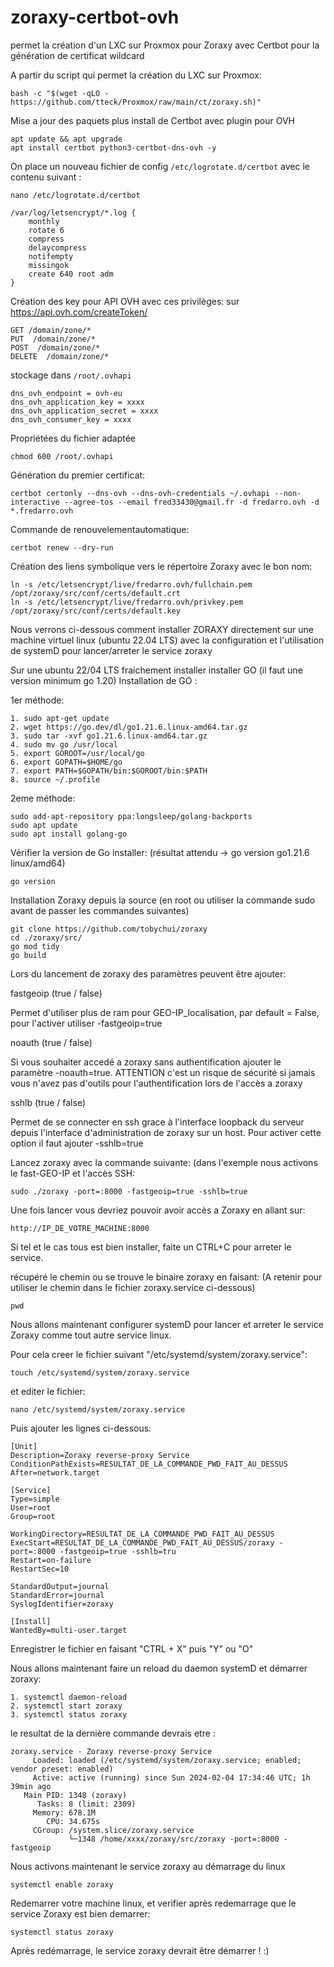 # zoraxy-certbot-ovh
permet la création d'un LXC sur Proxmox pour Zoraxy avec Certbot pour la génération de certificat wildcard

A partir du script qui permet la création du LXC sur Proxmox:

```bash -c "$(wget -qLO - https://github.com/tteck/Proxmox/raw/main/ct/zoraxy.sh)"```

Mise a jour des paquets plus install de Certbot avec plugin pour OVH
```
apt update && apt upgrade
apt install certbot python3-certbot-dns-ovh -y
```
On place  un nouveau fichier de config ``/etc/logrotate.d/certbot`` avec le contenu suivant :
```
nano /etc/logrotate.d/certbot

```

```
/var/log/letsencrypt/*.log {
    monthly
    rotate 6
    compress
    delaycompress
    notifempty
    missingok
    create 640 root adm
}
```
Création des key pour API OVH avec ces privilèges: sur https://api.ovh.com/createToken/
```
GET /domain/zone/*
PUT  /domain/zone/* 
POST  /domain/zone/* 
DELETE  /domain/zone/*
```

stockage dans ``/root/.ovhapi``
```
dns_ovh_endpoint = ovh-eu
dns_ovh_application_key = xxxx
dns_ovh_application_secret = xxxx
dns_ovh_consumer_key = xxxx

```
Propriétées du fichier adaptée
```
chmod 600 /root/.ovhapi

```

Génération du premier certificat:
```
certbot certonly --dns-ovh --dns-ovh-credentials ~/.ovhapi --non-interactive --agree-tos --email fred33430@gmail.fr -d fredarro.ovh -d *.fredarro.ovh

```

Commande de renouvelementautomatique:
```
certbot renew --dry-run

```                                                                          


Création des liens symbolique vers le répertoire Zoraxy avec le bon nom:
```
ln -s /etc/letsencrypt/live/fredarro.ovh/fullchain.pem /opt/zoraxy/src/conf/certs/default.crt
ln -s /etc/letsencrypt/live/fredarro.ovh/privkey.pem /opt/zoraxy/src/conf/certs/default.key
```


Nous verrons ci-dessous comment installer ZORAXY directement sur une machine virtuel linux (ubuntu 22.04 LTS) avec la configuration et l'utilisation de systemD pour lancer/arreter le service zoraxy

Sur une ubuntu 22/04 LTS fraichement installer installer GO (il faut une version minimum go 1.20)
Installation de GO :

1er méthode:
```
1. sudo apt-get update
2. wget https://go.dev/dl/go1.21.6.linux-amd64.tar.gz
3. sudo tar -xvf go1.21.6.linux-amd64.tar.gz
4. sudo mv go /usr/local
5. export GOROOT=/usr/local/go
6. export GOPATH=$HOME/go
7. export PATH=$GOPATH/bin:$GOROOT/bin:$PATH
8. source ~/.profile
```

2eme méthode:
```
sudo add-apt-repository ppa:longsleep/golang-backports
sudo apt update
sudo apt install golang-go
```

Vérifier la version de Go installer: (résultat attendu -> go version go1.21.6 linux/amd64)
```
go version
```

Installation Zoraxy depuis la source (en root ou utiliser la commande sudo avant de passer les commandes suivantes)
```
git clone https://github.com/tobychui/zoraxy
cd ./zoraxy/src/
go mod tidy
go build
```

Lors du lancement de zoraxy des paramètres peuvent être ajouter:

fastgeoip (true / false)

Permet d'utiliser plus de ram pour GEO-IP_localisation, par default = False, pour l'activer utiliser -fastgeoip=true

noauth (true / false)

Si vous souhaiter accedé a zoraxy sans authentification ajouter le paramètre -noauth=true.
ATTENTION c'est un risque de sécurité si jamais vous n'avez pas d'outils pour l'authentification lors de l'accès a zoraxy

sshlb (true / false)

Permet de se connecter en ssh grace à l'interface loopback du serveur depuis l'interface d'administration de zoraxy sur un host.
Pour activer cette option il faut ajouter -sshlb=true

Lancez zoraxy avec la commande suivante: (dans l'exemple nous activons le fast-GEO-IP et l'accès SSH:
```
sudo ./zoraxy -port=:8000 -fastgeoip=true -sshlb=true
```

Une fois lancer vous devriez pouvoir avoir accès a Zoraxy en allant sur: 
```
http://IP_DE_VOTRE_MACHINE:8000
```

Si tel et le cas tous est bien installer, faite un CTRL+C pour arreter le service.

récupéré le chemin ou se trouve le binaire zoraxy en faisant: (A retenir pour utiliser le chemin dans le fichier zoraxy.service ci-dessous)
```
pwd
```

Nous allons maintenant configurer systemD pour lancer et arreter le service Zoraxy comme tout autre service linux.

Pour cela creer le fichier suivant "/etc/systemd/system/zoraxy.service":

```
touch /etc/systemd/system/zoraxy.service
```
et editer le fichier:
```
nano /etc/systemd/system/zoraxy.service
```

Puis ajouter les lignes ci-dessous:

```
[Unit]
Description=Zoraxy reverse-proxy Service
ConditionPathExists=RESULTAT_DE_LA_COMMANDE_PWD_FAIT_AU_DESSUS
After=network.target

[Service]
Type=simple
User=root
Group=root

WorkingDirectory=RESULTAT_DE_LA_COMMANDE_PWD_FAIT_AU_DESSUS
ExecStart=RESULTAT_DE_LA_COMMANDE_PWD_FAIT_AU_DESSUS/zoraxy -port=:8000 -fastgeoip=true -sshlb=tru
Restart=on-failure
RestartSec=10

StandardOutput=journal
StandardError=journal
SyslogIdentifier=zoraxy

[Install]
WantedBy=multi-user.target

```

Enregistrer le fichier en faisant "CTRL + X" puis "Y" ou "O"

Nous allons maintenant faire un reload du daemon systemD et démarrer zoraxy:
```
1. systemctl daemon-reload
2. systemctl start zoraxy
3. systemctl status zoraxy
```

le resultat de la dernière commande devrais etre :

```
zoraxy.service - Zoraxy reverse-proxy Service
     Loaded: loaded (/etc/systemd/system/zoraxy.service; enabled; vendor preset: enabled)
     Active: active (running) since Sun 2024-02-04 17:34:46 UTC; 1h 39min ago
   Main PID: 1348 (zoraxy)
      Tasks: 8 (limit: 2309)
     Memory: 678.1M
        CPU: 34.675s
     CGroup: /system.slice/zoraxy.service
             └─1348 /home/xxxx/zoraxy/src/zoraxy -port=:8000 -fastgeoip
```
Nous activons maintenant le service zoraxy au démarrage du linux
```
systemctl enable zoraxy
```

Redemarrer votre machine linux, et verifier après redemarrage que le service Zoraxy est bien demarrer:
```
systemctl status zoraxy
```

Après redémarrage, le service zoraxy devrait être démarrer ! 
:)
